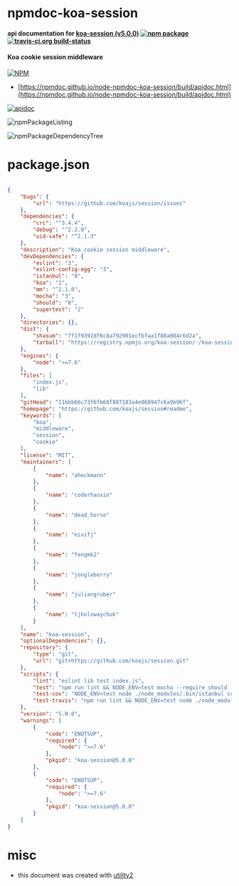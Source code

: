 # npmdoc-koa-session

#### api documentation for  [koa-session (v5.0.0)](https://github.com/koajs/session#readme)  [![npm package](https://img.shields.io/npm/v/npmdoc-koa-session.svg?style=flat-square)](https://www.npmjs.org/package/npmdoc-koa-session) [![travis-ci.org build-status](https://api.travis-ci.org/npmdoc/node-npmdoc-koa-session.svg)](https://travis-ci.org/npmdoc/node-npmdoc-koa-session)

#### Koa cookie session middleware

[![NPM](https://nodei.co/npm/koa-session.png?downloads=true&downloadRank=true&stars=true)](https://www.npmjs.com/package/koa-session)

- [https://npmdoc.github.io/node-npmdoc-koa-session/build/apidoc.html](https://npmdoc.github.io/node-npmdoc-koa-session/build/apidoc.html)

[![apidoc](https://npmdoc.github.io/node-npmdoc-koa-session/build/screenCapture.buildCi.browser.%252Ftmp%252Fbuild%252Fapidoc.html.png)](https://npmdoc.github.io/node-npmdoc-koa-session/build/apidoc.html)

![npmPackageListing](https://npmdoc.github.io/node-npmdoc-koa-session/build/screenCapture.npmPackageListing.svg)

![npmPackageDependencyTree](https://npmdoc.github.io/node-npmdoc-koa-session/build/screenCapture.npmPackageDependencyTree.svg)



# package.json

```json

{
    "bugs": {
        "url": "https://github.com/koajs/session/issues"
    },
    "dependencies": {
        "crc": "^3.4.4",
        "debug": "^2.2.0",
        "uid-safe": "^2.1.3"
    },
    "description": "Koa cookie session middleware",
    "devDependencies": {
        "eslint": "3",
        "eslint-config-egg": "3",
        "istanbul": "0",
        "koa": "2",
        "mm": "^2.1.0",
        "mocha": "3",
        "should": "8",
        "supertest": "2"
    },
    "directories": {},
    "dist": {
        "shasum": "7f1f9392df6c8a792901ecfbfaa1f88a084c6d2a",
        "tarball": "https://registry.npmjs.org/koa-session/-/koa-session-5.0.0.tgz"
    },
    "engines": {
        "node": ">=7.6"
    },
    "files": [
        "index.js",
        "lib"
    ],
    "gitHead": "11bbb66c73f6fb68f887183a4e860947c6a9b96f",
    "homepage": "https://github.com/koajs/session#readme",
    "keywords": [
        "koa",
        "middleware",
        "session",
        "cookie"
    ],
    "license": "MIT",
    "maintainers": [
        {
            "name": "aheckmann"
        },
        {
            "name": "coderhaoxin"
        },
        {
            "name": "dead_horse"
        },
        {
            "name": "eivifj"
        },
        {
            "name": "fengmk2"
        },
        {
            "name": "jongleberry"
        },
        {
            "name": "juliangruber"
        },
        {
            "name": "tjholowaychuk"
        }
    ],
    "name": "koa-session",
    "optionalDependencies": {},
    "repository": {
        "type": "git",
        "url": "git+https://github.com/koajs/session.git"
    },
    "scripts": {
        "lint": "eslint lib test index.js",
        "test": "npm run lint && NODE_ENV=test mocha --require should --reporter spec test/*.test.js",
        "test-cov": "NODE_ENV=test node ./node_modules/.bin/istanbul cover ./node_modules/.bin/_mocha -- --require should test/*.test.js",
        "test-travis": "npm run lint && NODE_ENV=test node ./node_modules/.bin/istanbul cover ./node_modules/.bin/_mocha --report lcovonly -- --require should test/*.test.js"
    },
    "version": "5.0.0",
    "warnings": [
        {
            "code": "ENOTSUP",
            "required": {
                "node": ">=7.6"
            },
            "pkgid": "koa-session@5.0.0"
        },
        {
            "code": "ENOTSUP",
            "required": {
                "node": ">=7.6"
            },
            "pkgid": "koa-session@5.0.0"
        }
    ]
}
```



# misc
- this document was created with [utility2](https://github.com/kaizhu256/node-utility2)
